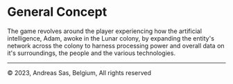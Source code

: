 # General Concept
The game revolves around the player experiencing how the artificial intelligence, Adam, awoke in the Lunar colony, by expanding the entity's network across the colony to harness processing power and overall data on it's surroundings, the people and the various technologies.



---
© 2023, Andreas Sas, Belgium, All rights reserved
